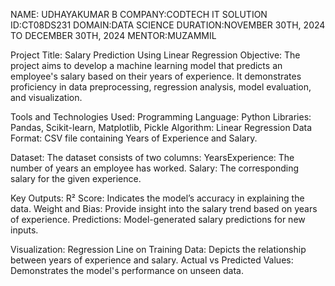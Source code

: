 NAME: UDHAYAKUMAR B
COMPANY:CODTECH IT SOLUTION
ID:CT08DS231
DOMAIN:DATA SCIENCE
DURATION:NOVEMBER 30TH, 2024 TO DECEMBER 30TH, 2024
MENTOR:MUZAMMIL


Project Title: Salary Prediction Using Linear Regression
Objective:
The project aims to develop a machine learning model that predicts an employee's salary based on their years of experience.
It demonstrates proficiency in data preprocessing, regression analysis, model evaluation, and visualization.

Tools and Technologies Used:
Programming Language: Python
Libraries: Pandas, Scikit-learn, Matplotlib, Pickle
Algorithm: Linear Regression
Data Format: CSV file containing Years of Experience and Salary.


Dataset:
The dataset consists of two columns:
YearsExperience: The number of years an employee has worked.
Salary: The corresponding salary for the given experience.


Key Outputs:
R² Score: Indicates the model’s accuracy in explaining the data.
Weight and Bias: Provide insight into the salary trend based on years of experience.
Predictions: Model-generated salary predictions for new inputs.


Visualization:
Regression Line on Training Data:
Depicts the relationship between years of experience and salary.
Actual vs Predicted Values:
Demonstrates the model's performance on unseen data.

